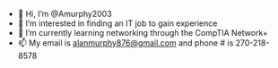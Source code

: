 - 👋 Hi, I’m @Amurphy2003
- 👀 I’m interested in finding an IT job to gain experience
- 🌱 I’m currently learning networking through the CompTIA Network+
- 📫 My email is alanmurphy876@gmail.com and phone # is 270-218-8578

<!---
Amurphy2003/Amurphy2003 is a ✨ special ✨ repository because its `README.md` (this file) appears on your GitHub profile.
You can click the Preview link to take a look at your changes.
--->
